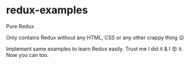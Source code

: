 # redux-examples

Pure Redux

Only contains Redux without any HTML, CSS or any other crappy thing :wink:

Implement same examples to learn Redux easily. Trust me I did it & I :heart_eyes: it. Now you can too.
